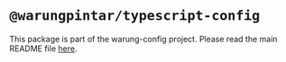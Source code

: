 # `@warungpintar/typescript-config`

This package is part of the warung-config project. Please read the main README file [here](https://github.com/warungpintar/warung-config).
